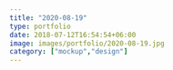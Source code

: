 ```yaml
---
title: "2020-08-19"
type: portfolio
date: 2018-07-12T16:54:54+06:00
image: images/portfolio/2020-08-19.jpg
category: ["mockup","design"]
---
```


